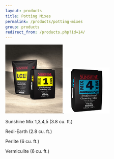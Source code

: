 ```yaml
---
layout: products
title: Potting Mixes
permalink: /products/potting-mixes
group: products
redirect_from: /products.php?id=14/
---
```


<p>
    <a href='/images/potting-mix-ss-1.jpg' rel='lightbox'>
        <img src='/images/potting-mix-ss-1.jpg'
                alt='Sunshine Potting Mix #1'
                class='h100' />
    </a>
    <a href='/images/potting-mix-ss-4.jpg' rel='lightbox'>
        <img src='/images/potting-mix-ss-4.jpg'
                alt='Sunshine Potting Mix #4'
                class='h100' />
    </a>
</p>

<p>Sunshine Mix 1,3,4,5 (3.8 cu. ft.)</p>

<p>Redi-Earth (2.8 cu. ft.)</p>

<p>Perlite (6 cu. ft.)</p>

<p>Vermiculite (6 cu. ft.)</p>
